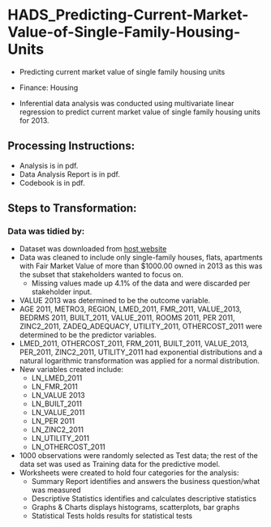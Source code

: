 # HADS_Predicting-Current-Market-Value-of-Single-Family-Housing-Units
- Predicting current market value of single family housing units
- Finance: Housing

- Inferential data analysis was conducted using multivariate linear regression to predict current market value of single family housing units for 2013. 


## Processing Instructions:
- Analysis is in pdf.
- Data Analysis Report is in pdf.
- Codebook is in pdf.


## Steps to Transformation:
### Data was tidied by:
- Dataset was downloaded from [host website](https://www.huduser.gov/portal/datasets/hads/hads.html)
- Data was cleaned to include only single-family houses, flats, apartments with Fair Market Value of more than $1000.00 owned in 2013 as this was the subset that stakeholders wanted to focus on.
  - Missing values made up 4.1% of the data and were discarded per stakeholder input.
- VALUE 2013 was determined to be the outcome variable.
- AGE 2011, METRO3, REGION, LMED_2011, FMR_2011, VALUE_2013, BEDRMS 2011, BUILT_2011, VALUE_2011, ROOMS 2011, PER 2011, ZINC2_2011, ZADEQ_ADEQUACY, UTILITY_2011, OTHERCOST_2011 were determined to be the predictor variables.
- LMED_2011, OTHERCOST_2011, FRM_2011, BUILT_2011, VALUE_2013, PER_2011, ZINC2_2011, UTILITY_2011 had exponential distributions and a natural logarithmic transformation was applied for a normal distribution.
- New variables created include:
  - LN_LMED_2011
  - LN_FMR_2011
  - LN_VALUE 2013
  - LN_BUILT_2011
  - LN_VALUE_2011
  - LN_PER 2011
  - LN_ZINC2_2011
  - LN_UTILITY_2011
  - LN_OTHERCOST_2011
- 1000 observations were randomly selected as Test data; the rest of the data set was used as Training data for the predictive model.
- Worksheets were created to hold four categories for the analysis:
  - Summary Report identifies and answers the business question/what was measured
  - Descriptive Statistics identifies and calculates descriptive statistics
  - Graphs & Charts displays histograms, scatterplots, bar graphs
  - Statistical Tests holds results for statistical tests

